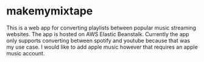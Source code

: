 # makemymixtape
This is a web app for converting playlists between popular music streaming websites. The app is hosted on AWS Elastic Beanstalk. Currently the app only supports converting between spotify and youtube because that was my use case. I would like to add apple music however that requires an apple music account.
